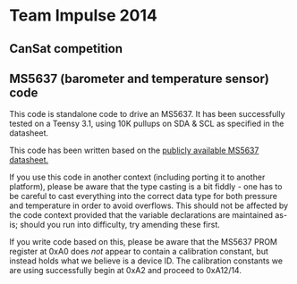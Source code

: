 # Team Impulse 2014
## CanSat competition
## MS5637 (barometer and temperature sensor) code

This code is standalone code to drive an MS5637. It has been successfully tested on a Teensy 3.1, using 10K pullups on SDA & SCL as specified in the datasheet.

This code has been written based on the [publicly available MS5637 datasheet.](http://www.meas-spec.com/downloads/MS5637-02BA03.pdf)

If you use this code in another context (including porting it to another platform), please be aware that the type casting is a bit fiddly - one has to be careful to cast everything into the correct data type for both pressure and temperature in order to avoid overflows. This should not be affected by the code context provided that the variable declarations are maintained as-is; should you run into difficulty, try amending these first.

If you write code based on this, please be aware that the MS5637 PROM register at 0xA0 does *not* appear to contain a calibration constant, but instead holds what we believe is a device ID. The calibration constants we are using successfully begin at 0xA2 and proceed to 0xA12/14.
